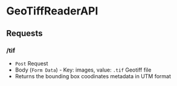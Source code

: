 # GeoTiffReaderAPI
## Requests
### /tif
- `Post` Request
- Body (`Form Data`) - Key: images, value: `.tif` Geotiff file
- Returns the bounding box coodinates metadata in UTM format

